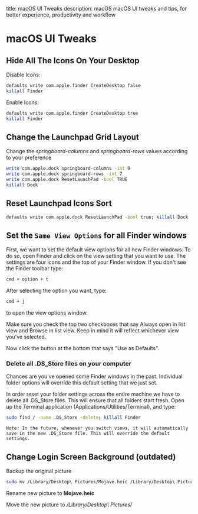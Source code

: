 title: macOS UI Tweaks
description: macOS macOS UI tweaks and tips, for better experience, productivity and workflow

# macOS UI Tweaks

## Hide All The Icons On Your Desktop

Disable Icons:

```bash
defaults write com.apple.finder CreateDesktop false
killall Finder
```

Enable Icons:

```bash
defaults write com.apple.finder CreateDesktop true
killall Finder
```

## Change the Launchpad Grid Layout

Change the _springboard-columns_ and _springboard-rows_ values according to your preference

```bash
write com.apple.dock springboard-columns -int 9
write com.apple.dock springboard-rows -int 7
write com.apple.dock ResetLaunchPad -bool TRUE
killall Dock
```

## Reset Launchpad Icons Sort

```bash
defaults write com.apple.dock ResetLaunchPad -bool true; killall Dock
```

## Set the `Same View Options` for all Finder windows

First, we want to set the default view options for all new Finder windows. To do so, open Finder and click on the view setting that you want to use. The settings are four icons and the top of your Finder window.
If you don't see the Finder toolbar type:

```bash
cmd + option + t
```

After selecting the option you want, type:

```bash
cmd + j
```

to open the view options window.

Make sure you check the top two checkboxes that say Always open in list view and Browse in list view. Keep in mind it will reflect whichever view you've selected.

Now click the button at the bottom that says "Use as Defaults".

### Delete all .DS_Store files on your computer

Chances are you've opened some Finder windows in the past. Individual folder options will override this default setting that we just set.

In order reset your folder settings across the entire machine we have to delete all .DS_Store files. This will ensure that all folders start fresh. Open up the Terminal application (Applications/Utilities/Terminal), and type:

```bash
sudo find / -name .DS_Store -delete; killall Finder
```

`Note: In the future, whenever you switch views, it will automatically save in the new .DS_Store file. This will override the default settings.`

## Change Login Screen Background (outdated)

Backup the original picture

```bash
sudo mv /Library/Desktop\ Pictures/Mojave.heic /Library/Desktop\ Pictures/Mojave.heic.bak
```

Rename new picture to __Mojave.heic__

Move the new picture to _/Library/Desktop\ Pictures/_

